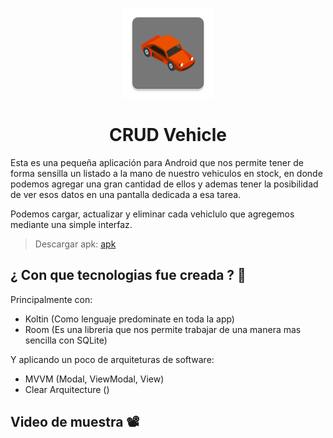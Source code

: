 <p align="center"> 
 <img src="https://github.com/Uciel89/CRUD-Vehicle/blob/main/app/src/main/res/mipmap-xxhdpi/ic_launcher.png" alt="CRUD Icon"/>
  <h1 align="center">CRUD Vehicle</h1>
</p>

Esta es una pequeña aplicación para Android que nos permite tener de forma sensilla un listado a la mano de nuestro vehiculos en stock, en donde podemos agregar una gran cantidad de ellos y ademas tener la posibilidad de ver esos datos en una pantalla dedicada a esa tarea. 

Podemos cargar, actualizar y eliminar cada vehiclulo que agregemos mediante una simple interfaz. 

> Descargar apk: <a href="https://github.com/Uciel89/CRUD-Vehicle/raw/main/app/release/app-release.apk" title="Download" download>apk</a>

## ¿ Con que tecnologias fue creada ? 🧐

Principalmente con: 
- Koltin (Como lenguaje predominate en toda la app)
- Room (Es una libreria que nos permite trabajar de una manera mas sencilla con SQLite)

Y aplicando un poco de arquiteturas de software:
- MVVM (Modal, ViewModal, View)
- Clear Arquitecture ()

## Video de muestra 📽️

